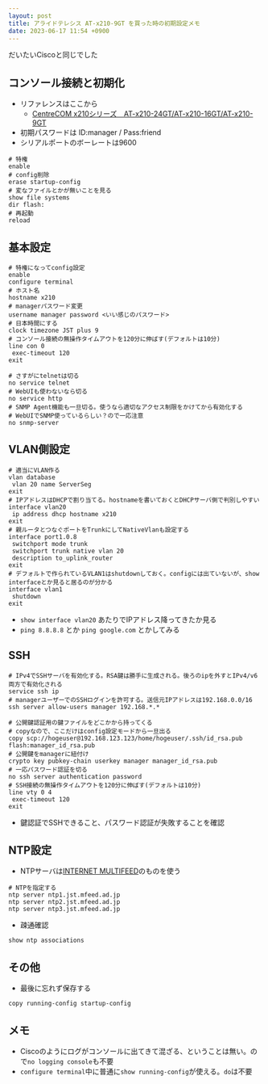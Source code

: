 ```yaml
---
layout: post
title: アライドテレシス AT-x210-9GT を買った時の初期設定メモ
date: 2023-06-17 11:54 +0900
---
```


だいたいCiscoと同じでした

コンソール接続と初期化
------------------------

* リファレンスはここから
    * [CentreCOM x210シリーズ　AT-x210-24GT/AT-x210-16GT/AT-x210-9GT](https://www.allied-telesis.co.jp/support/list/switch/x210/manual.html)
* 初期パスワードは ID:manager / Pass:friend
* シリアルポートのボーレートは9600

``` shell
# 特権
enable
# config削除
erase startup-config
# 変なファイルとかが無いことを見る
show file systems
dir flash:
# 再起動
reload
```

基本設定
------------------------
``` shell
# 特権になってconfig設定
enable
configure terminal
# ホスト名
hostname x210
# managerパスワード変更
username manager password <いい感じのパスワード>
# 日本時間にする
clock timezone JST plus 9
# コンソール接続の無操作タイムアウトを120分に伸ばす(デフォルトは10分)
line con 0
 exec-timeout 120
exit

# さすがにtelnetは切る
no service telnet
# WebUIも使わないなら切る
no service http
# SNMP Agent機能も一旦切る。使うなら適切なアクセス制限をかけてから有効化する
# WebUIでSNMP使っているらしい？ので一応注意
no snmp-server
```

VLAN側設定
------------------------
``` shell
# 適当にVLAN作る
vlan database
 vlan 20 name ServerSeg
exit
# IPアドレスはDHCPで割り当てる。hostnameを書いておくとDHCPサーバ側で判別しやすい
interface vlan20
 ip address dhcp hostname x210
exit
# 親ルータとつなぐポートをTrunkにしてNativeVlanも設定する
interface port1.0.8
 switchport mode trunk
 switchport trunk native vlan 20
 description to_uplink_router
exit
# デフォルトで作られているVLAN1はshutdownしておく。configには出ていないが、show interfaceとか見ると居るのが分かる
interface vlan1
 shutdown
exit
```

* `show interface vlan20` あたりでIPアドレス降ってきたか見る
* `ping 8.8.8.8` とか `ping google.com` とかしてみる

SSH
------------------------

``` shell
# IPv4でSSHサーバを有効化する。RSA鍵は勝手に生成される。後ろのipを外すとIPv4/v6両方で有効化される
service ssh ip
# managerユーザーでのSSHログインを許可する。送信元IPアドレスは192.168.0.0/16
ssh server allow-users manager 192.168.*.*

# 公開鍵認証用の鍵ファイルをどこかから持ってくる
# copyなので、ここだけはconfig設定モードから一旦出る
copy scp://hogeuser@192.168.123.123/home/hogeuser/.ssh/id_rsa.pub flash:manager_id_rsa.pub
# 公開鍵をmanagerに紐付け
crypto key pubkey-chain userkey manager manager_id_rsa.pub
# 一応パスワード認証を切る
no ssh server authentication password
# SSH接続の無操作タイムアウトを120分に伸ばす(デフォルトは10分)
line vty 0 4
 exec-timeout 120
exit
```

* 鍵認証でSSHできること、パスワード認証が失敗することを確認

NTP設定
------------------------
* NTPサーバは[INTERNET MULTIFEED](https://www.mfeed.ad.jp/ntp/detail.html)のものを使う

``` shell
# NTPを指定する
ntp server ntp1.jst.mfeed.ad.jp
ntp server ntp2.jst.mfeed.ad.jp
ntp server ntp3.jst.mfeed.ad.jp
```

* 疎通確認

```
show ntp associations
```

その他
------------------------

* 最後に忘れず保存する

``` shell
copy running-config startup-config
```

メモ
------------------------

* Ciscoのようにログがコンソールに出てきて混ざる、ということは無い。ので`no logging console`も不要
* `configure terminal`中に普通に`show running-config`が使える。`do`は不要
